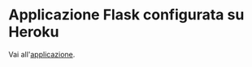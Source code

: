 # Applicazione Flask configurata su Heroku #

Vai all'[applicazione](https://morning-dusk-29961.herokuapp.com/).
